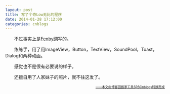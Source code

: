 ```yaml
---
layout: post
title: 写了个奇Low无比的程序
date: 2014-01-28 17:12:00
categories: cnblogs
---
```


<p>　　不过事实上是<a href="http://www.fenby.com/index">Fenby网</a>写的。</p>
<p>　　练练手，用了用ImageView，Button，TextView，SoundPool，Toast，Dialog和两种动画。</p>
<p>　　感觉也不是很有必要说的样子。</p>
<p>　　还擅自用了人家妹子的照片，就不往这发了。</p>

<div align=right><a href="https://github.com/mlxy"><font size=1>——本文由博客园搬家工具SRBCnblogs转换而成</font></a></div>